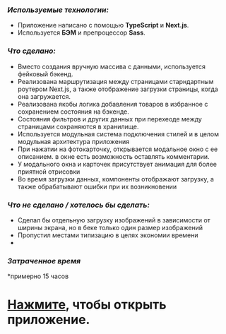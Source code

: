 ### *Используемые технологии:*

* Приложение написано с помощью  **TypeScript** и **Next.js**.
* Используется **БЭМ** и препроцессор **Sass**.

### *Что сделано:*
* Вместо создания вручную массива с данными, используется фейковый бэкенд.
* Реализована маршрутизация между страницами старндартным роутером Next.js, а также отображение загрузки страницы, когда она загружается. 
* Реализована якобы логика добавления товаров в избранное с сохранением состояния на бэкенде.
* Состояния фильтров и других данных при перехеоде между страницами сохраняются в хранилище.
* Используется модульная система подключения стилей и в целом модульная архитектура приложения
* При нажатии на фотокарточку, открывается модальное окно с ее описанием. в окне есть возможность оставлять комментарии.
* У модального окна и карточек присутствует анимация для более приятной отрисовки
* Во время загрузки данных, компоненты отображают загрузку, а также обрабатывают ошибки при их возникновении

### *Что не сделано / хотелось бы сделать:*
* Сделал бы отдельную загрузку изображений в зависимости от ширины экрана, но в беке только один размер изображений
* Пропустил местами типизацию в целях экономии времени
* 

### *Затраченное время*
*примерно 15 часов



# [Нажмите](https://gorizont-test-task.vercel.app/), чтобы открыть приложение.

